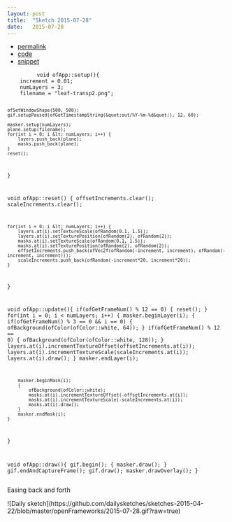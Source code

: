 ```yaml
---
layout: post
title:  "Sketch 2015-07-28"
date:   2015-07-28
---
```

<div class="code">
    <ul>
		<li><a href="{% post_url 2015-07-28-sketch %}">permalink</a></li>
		<li><a href="https://github.com/dailysketches/dailySketches/tree/master/sketches/2015-07-28">code</a></li>
		<li><a href="#" class="snippet-button">snippet</a></li>
	</ul>
    <pre class="snippet">
        <code class="cpp">void ofApp::setup(){
    increment = 0.01;
    numLayers = 3;
    filename = &quot;leaf-transp2.png&quot;;

    ofSetWindowShape(500, 500);
    gif.setupPaused(ofGetTimestampString(&quot;out/%Y-%m-%d&quot;), 12, 60);

    masker.setup(numLayers);
    plane.setup(filename);
    for(int i = 0; i &lt; numLayers; i++) {
        layers.push_back(plane);
        masks.push_back(plane);
    }
    reset();
}

void ofApp::reset() {
    offsetIncrements.clear();
    scaleIncrements.clear();

    for(int i = 0; i &lt; numLayers; i++) {
        layers.at(i).setTextureScale(ofRandom(0.1, 1.5));
        layers.at(i).setTexturePosition(ofRandom(2), ofRandom(2));
        masks.at(i).setTextureScale(ofRandom(0.1, 1.5));
        masks.at(i).setTexturePosition(ofRandom(2), ofRandom(2));
        offsetIncrements.push_back(ofVec2f(ofRandom(-increment, increment), ofRandom(-increment, increment)));
        scaleIncrements.push_back(ofRandom(-increment*20, increment*20));
    }
}

void ofApp::update(){
    if(ofGetFrameNum() % 12 == 0) {
        reset();
    }
    for(int i = 0; i &lt; numLayers; i++) {
        masker.beginLayer(i);
        {
            if(ofGetFrameNum() % 3 == 0 &amp;&amp; i == 0) {
                ofBackground(ofColor(ofColor::white, 64));
            }
            if(ofGetFrameNum() % 12 == 0) {
                ofBackground(ofColor(ofColor::white, 128));
            }
            layers.at(i).incrementTextureOffset(offsetIncrements.at(i));
            layers.at(i).incrementTextureScale(scaleIncrements.at(i));
            layers.at(i).draw();
        }
        masker.endLayer(i);

        masker.beginMask(i);
        {
            ofBackground(ofColor::white);
            masks.at(i).incrementTextureOffset(-offsetIncrements.at(i));
            masks.at(i).incrementTextureScale(-scaleIncrements.at(i));
            masks.at(i).draw();
        }
        masker.endMask(i);
    }
}

void ofApp::draw(){
    gif.begin();
    {
        masker.draw();
    }
    gif.endAndCaptureFrame();
    gif.draw();
    masker.drawOverlay();
}</code>
    </pre>
</div>
<p class="description">Easing back and forth</p>
![Daily sketch](https://github.com/dailysketches/sketches-2015-04-22/blob/master/openFrameworks/2015-07-28.gif?raw=true)
